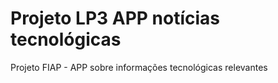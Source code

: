 # Projeto LP3 APP notícias tecnológicas

Projeto FIAP - APP sobre informações tecnológicas relevantes


